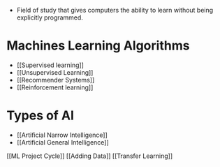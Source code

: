 - Field of study that gives computers the ability to learn without being explicitly programmed.

# Machines Learning Algorithms

- [[Supervised learning]]
- [[Unsupervised Learning]]
- [[Recommender Systems]]
- [[Reinforcement learning]]


# Types of AI
- [[Artificial Narrow Intelligence]]
- [[Artificial General Intelligence]]


[[ML Project Cycle]]
[[Adding Data]]
[[Transfer Learning]]